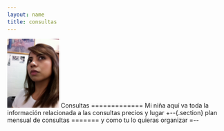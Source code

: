 ```yaml
---
layout: name
title: consultas
---
```



<img class='inset right' src='/img/areli1.jpg' title='Lic. Areli Tamayo' width='120px' />
Consultas
=============
Mi niña aquí va toda la información relacionada a las consultas precios y lugar
+--{.section}
plan mensual de consultas 
=======
y como tu lo quieras organizar
=--
